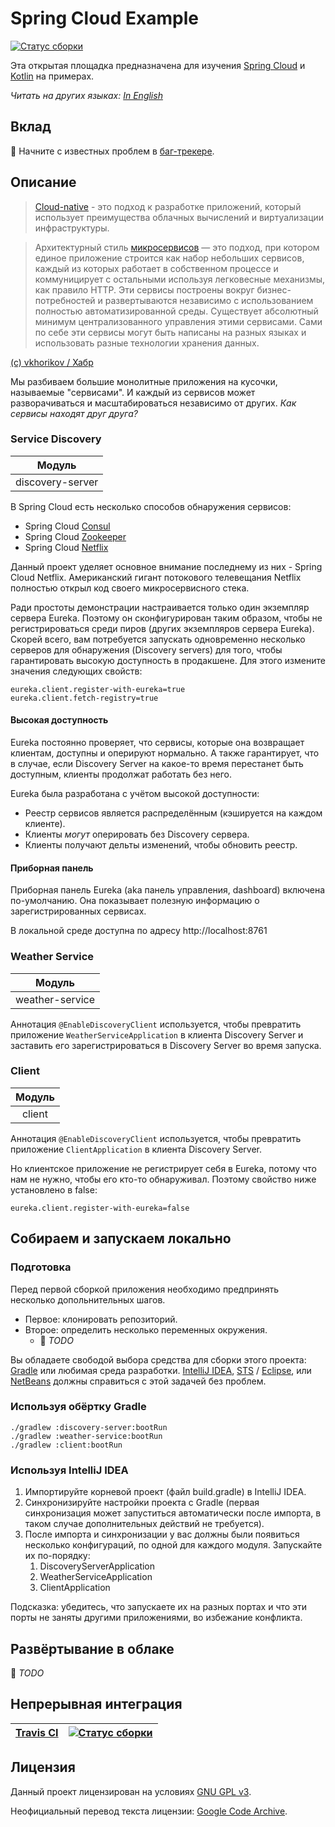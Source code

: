 # Spring Cloud Example

[![Статус сборки](https://travis-ci.com/naXa777/spring-cloud-example.svg?branch=master&style=flat)](https://travis-ci.com/naXa777/spring-cloud-example)

Эта открытая площадка предназначена для изучения [Spring Cloud](http://spring-projects.ru/projects/spring-cloud/) и [Kotlin](https://kotlinlang.ru/) на примерах.

_Читать на других языках: [In English](README.en.md)_

## Вклад

&#x1F49A; Начните с известных проблем в [баг-трекере](https://github.com/naXa777/spring-cloud-example/issues).

## Описание

> [Cloud-native](https://pivotal.io/de/cloud-native) - это подход к разработке приложений, который использует преимущества облачных вычислений и виртуализации инфраструктуры.

> Архитектурный стиль [микросервисов](https://pivotal.io/microservices) — это подход, при котором единое приложение строится как набор небольших сервисов, каждый из которых работает в собственном процессе и коммуницирует с остальными используя легковесные механизмы, как правило HTTP. Эти сервисы построены вокруг бизнес-потребностей и развертываются независимо с использованием полностью автоматизированной среды. Существует абсолютный минимум централизованного управления этими сервисами. Сами по себе эти сервисы могут быть написаны на разных языках и использовать разные технологии хранения данных.

[(c) vkhorikov / Хабр](https://habr.com/post/249183/)

Мы разбиваем большие монолитные приложения на кусочки, называемые "сервисами". И каждый из сервисов может разворачиваться и масштабироваться независимо от других. 
_Как сервисы находят друг друга?_

### Service Discovery

| Модуль           |
| :--------------: |
| discovery-server |

В Spring Cloud есть несколько способов обнаружения сервисов:

* Spring Cloud [Consul](https://cloud.spring.io/spring-cloud-consul/)
* Spring Cloud [Zookeeper](https://cloud.spring.io/spring-cloud-zookeeper/)
* Spring Cloud [Netflix](https://cloud.spring.io/spring-cloud-netflix/)

Данный проект уделяет основное внимание последнему из них - Spring Cloud Netflix. Американский гигант потокового телевещания Netflix полностью открыл код своего микросервисного стека.

Ради простоты демонстрации настраивается только один экземпляр сервера Eureka. Поэтому он сконфигурирован таким образом, чтобы не регистрироваться среди пиров (других экземпляров сервера Eureka).
Скорей всего, вам потребуется запускать одновременно несколько серверов для обнаружения (Discovery servers) для того, чтобы гарантировать высокую доступность в продакшене. Для этого измените значения следующих свойств:

    eureka.client.register-with-eureka=true
    eureka.client.fetch-registry=true    

#### Высокая доступность

Eureka постоянно проверяет, что сервисы, которые она возвращает клиентам, доступны и оперируют нормально. А также гарантирует, что в случае, если Discovery Server на какое-то время перестанет быть доступным, клиенты продолжат работать без него.

Eureka была разработана с учётом высокой доступности:

 * Реестр сервисов является распределённым (кэшируется на каждом клиенте).
 * Клиенты _могут_ оперировать без Discovery сервера.
 * Клиенты получают дельты изменений, чтобы обновить реестр.

#### Приборная панель

Приборная панель Eureka (aka панель управления, dashboard) включена по-умолчанию. Она показывает полезную информацию о зарегистрированных сервисах.

В локальной среде доступна по адресу http://localhost:8761

### Weather Service

| Модуль          |
| :-------------: |
| weather-service |

Аннотация `@EnableDiscoveryClient` используется, чтобы превратить приложение `WeatherServiceApplication` в клиента Discovery Server и заставить его зарегистрироваться в Discovery Server во время запуска.

### Client

| Модуль  |
| :-----: |
| client  |

Аннотация `@EnableDiscoveryClient` используется, чтобы превратить приложение `ClientApplication` в клиента Discovery Server.

Но клиентское приложение не регистрирует себя в Eureka, потому что нам не нужно, чтобы его кто-то обнаруживал. Поэтому свойство ниже установлено в false:

    eureka.client.register-with-eureka=false
    
## Собираем и запускаем локально

### Подготовка

Перед первой сборкой приложения необходимо предпринять несколько допольнительных шагов.

 - Первое: клонировать репозиторий.
 - Второе: определить несколько переменных окружения.
   - &#x1F4D7; _TODO_

Вы обладаете свободой выбора средства для сборки этого проекта: [Gradle](https://gradle.org/) или любимая среда разработки.
[IntelliJ IDEA](https://spring.io/guides/gs/intellij-idea/), [STS](https://stackoverflow.com/q/34214685/1429387) / [Eclipse](http://www.vogella.com/tutorials/EclipseGradle/article.html), или [NetBeans](https://netbeans.org/features/java/build-tools.html) должны справиться с этой задачей без проблем.

### Используя обёртку Gradle

    ./gradlew :discovery-server:bootRun
    ./gradlew :weather-service:bootRun
    ./gradlew :client:bootRun

### Используя IntelliJ IDEA

1. Импортируйте корневой проект (файл build.gradle) в IntelliJ IDEA.
2. Синхронизируйте настройки проекта с Gradle (первая синхронизация может запуститься автоматически после импорта, в таком случае дополнительных действий не требуется).
3. После импорта и синхронизации у вас должны были появиться несколько конфигураций, по одной для каждого модуля. Запускайте их по-порядку:
    1. DiscoveryServerApplication
    2. WeatherServiceApplication
    3. ClientApplication
    
Подсказка: убедитесь, что запускаете их на разных портах и что эти порты не заняты другими приложениями, во избежание конфликта.

## Развёртывание в облаке

&#x1F4D7; _TODO_

## Непрерывная интеграция

| [Travis CI](https://travis-ci.com/) | [![Статус сборки](https://travis-ci.com/naXa777/spring-cloud-example.svg?branch=master&style=flat)](https://travis-ci.com/naXa777/spring-cloud-example) |
| ----------------------------------- | ------------------------------------------------------------------------------------------------------------------------------------------------------- |

## Лицензия

Данный проект лицензирован на условиях [GNU GPL v3](https://www.gnu.org/licenses/gpl-3.0.ru.html).

Неофициальный перевод текста лицензии: [Google Code Archive](https://code.google.com/archive/p/gpl3rus/wikis/LatestRelease.wiki).
